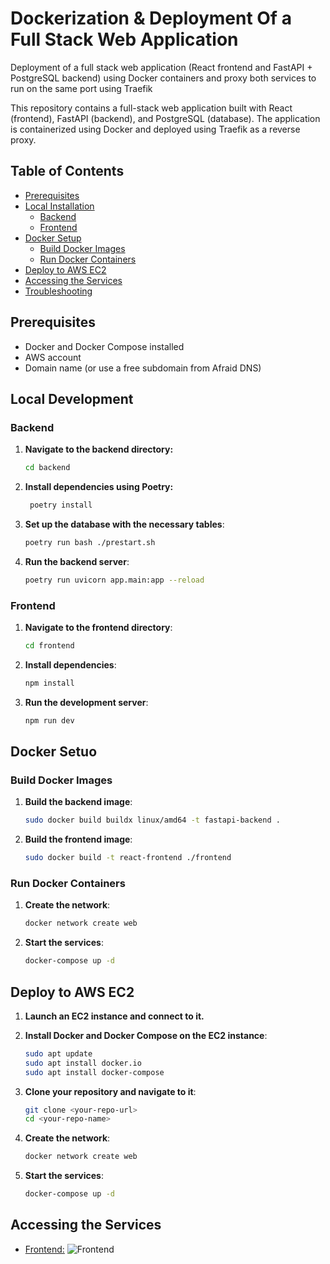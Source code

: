 # Dockerization & Deployment Of a Full Stack Web Application

Deployment of a full stack web application (React frontend and FastAPI + PostgreSQL backend) using Docker containers and proxy both services to run on the same port using Traefik 

This repository contains a full-stack web application built with React (frontend), FastAPI (backend), and PostgreSQL (database). The application is containerized using Docker and deployed using Traefik as a reverse proxy.

## Table of Contents

- [Prerequisites](#prerequisites)
- [Local Installation](#local-installation)
  - [Backend](#backend)
  - [Frontend](#frontend)
- [Docker Setup](#docker-setup)
  - [Build Docker Images](#build-docker-images)
  - [Run Docker Containers](#run-docker-containers)
- [Deploy to AWS EC2](#deploy-to-aws-ec2)
- [Accessing the Services](#accessing-the-services)
- [Troubleshooting](#troubleshooting)

## Prerequisites

- Docker and Docker Compose installed
- AWS account
- Domain name (or use a free subdomain from Afraid DNS)

## Local Development

### Backend

1. **Navigate to the backend directory:**
   ```bash
   cd backend

2. **Install dependencies using Poetry:**
   ```sh
    poetry install
    ```
3. **Set up the database with the necessary tables**:
    ```sh
    poetry run bash ./prestart.sh
    ```
4. **Run the backend server**:
    ```sh
    poetry run uvicorn app.main:app --reload
    ```

### Frontend

1. **Navigate to the frontend directory**:
    ```sh
    cd frontend
    ```
2. **Install dependencies**:
    ```sh
    npm install
    ```
3. **Run the development server**:
    ```sh
    npm run dev
    ```

## Docker Setuo

### Build Docker Images

1. **Build the backend image**:
   ```sh
   sudo docker build buildx linux/amd64 -t fastapi-backend .
   ```
2. **Build the frontend image**:
   ```sh
   sudo docker build -t react-frontend ./frontend
   ```

### Run Docker Containers

1. **Create the network**:
   ```sh
   docker network create web
   ```
2. **Start the services**:
   ```sh
   docker-compose up -d
   ```
## Deploy to AWS EC2
1. **Launch an EC2 instance and connect to it.**

2. **Install Docker and Docker Compose on the EC2 instance**:
   ```sh
   sudo apt update
   sudo apt install docker.io
   sudo apt install docker-compose
   ```
3. **Clone your repository and navigate to it**:
   ```sh
   git clone <your-repo-url>
   cd <your-repo-name>
   ```
4. **Create the network**:
   ```sh
   docker network create web
   ```
5. **Start the services**:
   ```sh
   docker-compose up -d
   ```

## Accessing the Services

* [Frontend:](https://kapelar.mooo.com)
  ![Frontend](https://github.com/Atoyebi-410/hng-stage-2/assets/137656490/a8685bed-881d-4d06-968d-742e1b6f3da5)





